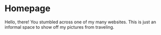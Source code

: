 # Homepage

Hello, there! You stumbled across one of my many websites. This is just an informal space to show off my pictures from traveling.
